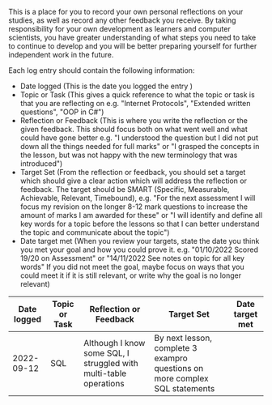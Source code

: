 This is a place for you to record your own personal reflections on your studies, as well as record any other feedback you receive. By taking responsibility for your own development as learners and computer scientists, you have greater understanding of what steps you need to take to continue to develop and you will be better preparing yourself for further independent work in the future.

Each log entry should contain the following information:

- Date logged (This is the date you logged the entry )
- Topic or Task (This gives a quick reference to what the topic or task is that you are reflecting on e.g. "Internet Protocols", "Extended written questions", "OOP in C#")
- Reflection or Feedback (This is where you write the reflection or the given feedback. This should focus both on what went well and what could have gone better e.g. "I understood the question but I did not put down all the things needed for full marks" or "I grasped the concepts in the lesson, but was not happy with the new terminology that was introduced")
- Target Set (From the reflection or feedback, you should set a target which should give a clear action which will address the reflection or feedback. The target should be SMART (Specific, Measurable, Achievable, Relevant, Timebound), e.g. "For the next assessment I will focus my revision on the longer 8-12 mark questions to increase the amount of marks I am awarded for these" or "I will identify and define all key words for a topic before the lessons so that I can better understand the topic and communicate about the topic")
- Date target met (When you review your targets, state the date you think you met your goal and how you could prove it. e.g. "01/10/2022 Scored 19/20 on Assessment" or "14/11/2022 See notes on topic for all key words" If you did not meet the goal, maybe focus on ways that you could meet it if it is still relevant, or write why the goal is no longer relevant)

| Date logged | Topic or Task | Reflection or Feedback                                            | Target Set                                                                  | Date target met |
| ----------- | ------------- | ----------------------------------------------------------------- | --------------------------------------------------------------------------- | --------------- |
| 2022-09-12  | SQL           | Although I know some SQL, I struggled with multi-table operations | By next lesson, complete 3 exampro questions on more complex SQL statements |                 |
